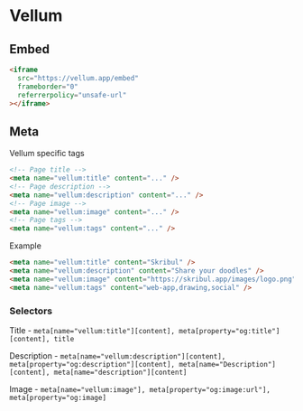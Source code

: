 # Vellum

## Embed

```html
<iframe
  src="https://vellum.app/embed"
  frameborder="0"
  referrerpolicy="unsafe-url"
></iframe>
```

## Meta

Vellum specific tags

```html
<!-- Page title -->
<meta name="vellum:title" content="..." />
<!-- Page description -->
<meta name="vellum:description" content="..." />
<!-- Page image -->
<meta name="vellum:image" content="..." />
<!-- Page tags -->
<meta name="vellum:tags" content="..." />
```

Example

```html
<meta name="vellum:title" content="Skribul" />
<meta name="vellum:description" content="Share your doodles" />
<meta name="vellum:image" content="https://skribul.app/images/logo.png" />
<meta name="vellum:tags" content="web-app,drawing,social" />
```

### Selectors

Title - `meta[name="vellum:title"][content], meta[property="og:title"][content], title`

Description - `meta[name="vellum:description"][content], meta[property="og:description"][content], meta[name="Description"][content], meta[name="description"][content]`

Image - `meta[name="vellum:image"], meta[property="og:image:url"], meta[property="og:image]`
